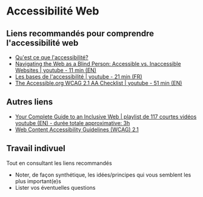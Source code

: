 # Accessibilité Web

## Liens recommandés pour comprendre l'accessibilité web
- [Qu'est ce que l'accessibilité?](https://developer.mozilla.org/fr/docs/Learn/Accessibility/What_is_accessibility)
- [Navigating the Web as a Blind Person: Accessible vs. Inaccessible Websites | youtube - 11 min (EN)](https://youtu.be/OOvXuz6ejuw?si=MzLZNa7eAabVuvKR)
- [Les bases de l'accessibilité | youtube - 21 min (FR)](https://youtu.be/z68N3VrA9h4?si=X5kmcpP0lKbmhAze)
- [The Accessible.org WCAG 2.1 AA Checklist | youtube - 51 min (EN)](https://youtu.be/uaEgknyA5BY?si=ECwD8Bl9vdR1oYSY)

## Autres liens
- [Your Complete Guide to an Inclusive Web | playlist de 117 courtes vidéos youtube (EN) - durée totale approximative: 3h](https://youtube.com/playlist?list=PLBF3XTmgreLHH77gQOEa6xCCT2M0IWxo6&si=gOP8U5OIJQwz8dzu)
- [Web Content Accessibility Guidelines (WCAG) 2.1](https://www.w3.org/Translations/WCAG21-fr/)

## Travail indivuel
Tout en consultant les liens recommandés
- Noter, de façon synthétique, les idées/principes qui vous semblent les plus important(e)s
- Lister vos éventuelles questions